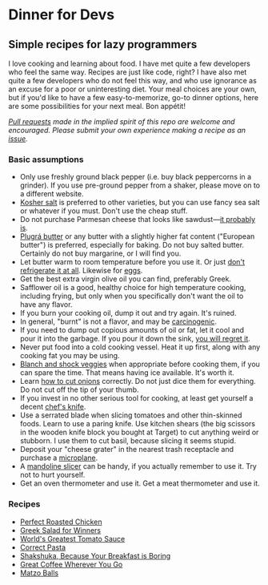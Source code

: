 # Dinner for Devs
## Simple recipes for lazy programmers

I love cooking and learning about food. I have met quite a few developers who feel the same way. Recipes are just like code, right? I have also met quite a few developers who do not feel this way, and who use ignorance as an excuse for a poor or uninteresting diet. Your meal choices are your own, but if you'd like to have a few easy-to-memorize, go-to dinner options, here are some possibilities for your next meal. Bon appétit!

_[Pull requests](https://github.com/sjsyrek/dinner-for-devs/pulls) made in the implied spirit of this repo are welcome and encouraged. Please submit your own experience making a recipe as an [issue](https://github.com/sjsyrek/dinner-for-devs/issues)._

### Basic assumptions

- Only use freshly ground black pepper (i.e. buy black peppercorns in a grinder). If you use pre-ground pepper from a shaker, please move on to a different website.
- [Kosher salt](http://www.bonappetit.com/story/what-is-kosher-salt) is preferred to other varieties, but you can use fancy sea salt or whatever if you must. Don't use the cheap stuff.
- Do not purchase Parmesan cheese that looks like sawdust—[it probably is](https://www.bloomberg.com/news/articles/2016-02-16/the-parmesan-cheese-you-sprinkle-on-your-penne-could-be-wood).
- [Plugrá butter](http://plugra.com/product-information/) or any butter with a slightly higher fat content ("European butter") is preferred, especially for baking. Do not buy salted butter. Certainly do not buy margarine, or I will find you.
- Let butter warm to room temperature before you use it. Or just [don't refrigerate it at all](http://www.thekitchn.com/does-butter-really-need-to-be-refrigerated-224036). Likewise for [eggs](http://www.npr.org/sections/thesalt/2014/09/11/336330502/why-the-u-s-chills-its-eggs-and-most-of-the-world-doesnt).
- Get the best extra virgin olive oil you can find, preferably Greek.
- Safflower oil is a good, healthy choice for high temperature cooking, including frying, but only when you specifically don't want the oil to have any flavor.
- If you burn your cooking oil, dump it out and try again. It's ruined.
- In general, "burnt" is not a flavor, and may be [carcinogenic](https://www.cancer.gov/about-cancer/causes-prevention/risk/diet/cooked-meats-fact-sheet).
- If you need to dump out copious amounts of oil or fat, let it cool and pour it into the garbage. If you pour it down the sink, [you will regret it](https://www.theguardian.com/uk-news/2015/apr/21/huge-10-ton-fatberg-removed-chelsea-sewer-london).
- Never put food into a cold cooking vessel. Heat it up first, along with any cooking fat you may be using.
- [Blanch and shock veggies](http://dish.allrecipes.com/blanching-and-shocking-vegetables/) when appropriate before cooking them, if you can spare the time. That means having ice available. It's worth it.
- Learn [how to cut onions](http://www.seriouseats.com/2016/11/knife-skills-how-to-slice-and-dice-an-onion.html) correctly. Do not just dice them for everything. Do not cut off the tip of your thumb.
- If you invest in no other serious tool for cooking, at least get yourself a decent [chef's knife](http://www.wusthof.com/products/classic-ikon#/1).
- Use a serrated blade when slicing tomatoes and other thin-skinned foods. Learn to use a paring knife. Use kitchen shears (the big scissors in the wooden knife block you bought at Target) to cut anything weird or stubborn. I use them to cut basil, because slicing it seems stupid.
- Deposit your "cheese grater" in the nearest trash receptacle and purchase a [microplane](https://us.microplane.com/kitchen_en_us/).
- A [mandoline slicer](https://www.youtube.com/watch?v=At02GJDnVUs) can be handy, if you actually remember to use it. Try not to hurt yourself.
- Get an oven thermometer and use it. Get a meat thermometer and use it.

### Recipes

- [Perfect Roasted Chicken](recipes/perfect-roasted-chicken.md)
- [Greek Salad for Winners](recipes/greek-salad-for-winners.md)
- [World's Greatest Tomato Sauce](recipes/worlds-greatest-tomato-sauce.md)
- [Correct Pasta](recipes/correct-pasta.md)
- [Shakshuka, Because Your Breakfast is Boring](recipes/shakshuka.md)
- [Great Coffee Wherever You Go](recipes/great-coffee.md)
- [Matzo Balls](recipes/matzo-balls.md)
